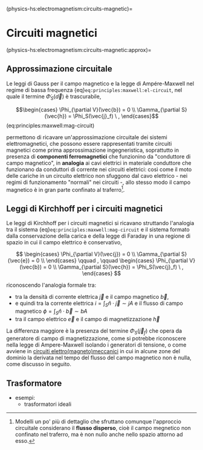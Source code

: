 (physics-hs:electromagnetism:circuits-magnetic)=
# Circuiti magnetici

(physics-hs:electromagnetism:circuits-magnetic:approx)=
## Approssimazione circuitale

Le leggi di Gauss per il campo magnetico e la legge di Ampére-Maxwell nel regime di bassa frequenza {eq}`eq:principles:maxwell:el-circuit`, nel quale il termine $\dot{\Phi}_S(\vec{d})$ è trascurabile,

$$\begin{cases}
  \Phi_{\partial V}(\vec{b}) = 0 \\
  \Gamma_{\partial S}(\vec{h}) = \Phi_S(\vec{j}_f) \ ,
\end{cases}$$ (eq:principles:maxwell:mag-circuit)

permettono di ricavare un'approssimazione circuitale dei sistemi elettromagnetici, che possono essere rappresentati tramite circuiti magnetici come prima approssimazione ingegneristica, soprattutto in presenza di **componenti ferromagnetici** che funzionino da "conduttore di campo magnetico", in **analogia** ai cavi elettrici in materiale conduttore che funzionano da conduttori di corrente nei circuiti elettrici: così come il moto delle cariche in un circuito elettrico non sfuggono dal cavo elettrico - nei regimi di funzionamento "normali" nei circuiti -, allo stesso modo il campo magnetico è in gran parte confinato al traferro[^dispersed-flux].

[^dispersed-flux]: Modelli un po' più di dettaglio che sfruttano comunque l'approccio circuitale considerano il **flusso disperso**, cioè il campo megnetico non confinato nel traferro, ma è non nullo anche nello spazio attorno ad esso.


## Leggi di Kirchhoff per i circuiti magnetici
Le leggi di Kirchhoff per i circuiti magnetici si ricavano struttando l'analogia tra il sistema {eq}`eq:principles:maxwell:mag-circuit` e il sistema formato dalla conservazione della carica e della legge di Faraday in una regione di spazio in cui il campo elettrico è conservativo,

$$
\begin{cases}
  \Phi_{\partial V}(\vec{j}) = 0 \\
  \Gamma_{\partial S}(\vec{e}) = 0 \\
\end{cases}
\qquad , \qquad
\begin{cases}
  \Phi_{\partial V}(\vec{b}) = 0 \\
  \Gamma_{\partial S}(\vec{h}) = \Phi_S(\vec{j}_f) \ ,
\end{cases}
$$

riconoscendo l'analogia formale tra:
- tra la densità di corrente elettrica $\vec{j}$ e il campo magnetico $\vec{b}$,
- e quindi tra la corrente elettrica $i = \int_S \hat{n} \cdot \vec{j} \sim j A$ e il flusso di campo magnetico $\phi = \int_{S} \hat{n} \cdot \vec{b} \sim b A$
- tra il campo elettrico $\vec{e}$ e il campo di magnetizzazione $\vec{h}$

La differenza maggiore è la presenza del termine $\Phi_S(\vec{j}_f)$ che opera da generatore di campo di magnetizzazione, come si potrebbe riconoscere nella legge di Ampere-Maxwell isolando i generatori di tensione, o come avviene in [circuiti elettro(magneto)meccanici](physics-hs:electromagnetism:electric-machines) in cui in alcune zone del dominio la derivata nel tempo del flusso del campo magnetico non è nulla, come discusso in seguito.

<!--
- dalle leggi fisiche alle leggi di Kirchhoff per i circuiti magnetici, ipotesi (validità e non-validità dell'approccio circuitale)
-->

## Trasformatore
- esempi:
  - trasformatori ideali
